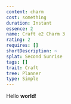 ```yaml
---
content: charm
cost: something
duration: Instant
essence: 2
name: Craft e2 Charm 3
rating: 2
requires: []
shortDescription: ~
splat: Second Sunrise
tags: []
trait: Craft
tree: Planner
type: Simple
---
```


Hello **world**!
